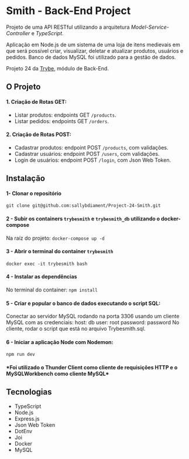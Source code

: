 # Smith - Back-End Project

Projeto de uma API RESTful utilizando a arquitetura *Model-Service-Controller* e *TypeScript*.

Aplicação em Node.js de um sistema de uma loja de itens medievais em que será possível criar, visualizar, deletar e atualizar produtos, usuários e pedidos. Banco de dados MySQL foi utilizado para a gestão de dados.

Projeto 24 da [Trybe](https://wwww.betrybe.com), módulo de Back-End.

## O Projeto

#### 1. Criação de Rotas GET:
   - Listar produtos: endpoints GET `/products`.
   - Listar pedidos: endpoints GET `/orders`.

#### 2. Criação de Rotas POST:

- Cadastrar produtos: endpoint POST `/products`, com validações.
- Cadastrar usuários: endpoint POST `/users`, com validações.
- Login de usuários: endpoint POST `/login`, com Json Web Token.

## Instalação 

#### 1- Clonar o repositório

```git clone git@github.com:sallybdiament/Project-24-Smith.git```

#### 2 - Subir os containers `trybesmith` e `trybesmith_db` utilizando o docker-compose

Na raíz do projeto: ```docker-compose up -d```

#### 3 - Abrir o terminal do container `trybesmith`

```docker exec -it trybesmith bash```

#### 4 - Instalar as dependências

No terminal do container: ```npm install```

#### 5 - Criar e popular o banco de dados executando o script SQL:

Conectar ao servidor MySQL rodando na porta 3306 usando um cliente MySQL com as credenciais:
host: db
user: root
password: password
No cliente, rodar o script que está no arquivo Trybesmith.sql.
#### 6 - Iniciar a aplicação Node com Nodemon:

```npm run dev```

#### \*Foi utilizado o Thunder Client como cliente de requisições HTTP e o MySQLWorkbench como cliente MySQL\*

## Tecnologias
- TypeScript
- Node.js
- Express.js
- Json Web Token
- DotEnv
- Joi
- Docker
- MySQL
